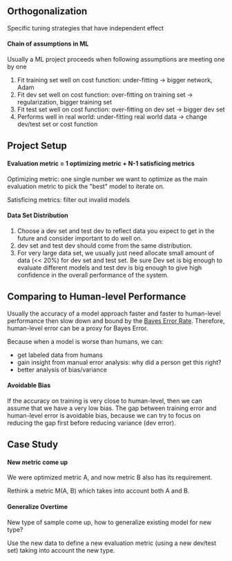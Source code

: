 ## Orthogonalization

Specific tuning strategies that have independent effect

#### Chain of assumptions in ML

Usually a ML project proceeds when following assumptions are meeting one by one

1. Fit training set well on cost function: under-fitting -&gt; bigger network, Adam
2. Fit dev set well on cost function: over-fitting on training set -&gt; regularization, bigger training set
3. Fit test set well on cost function: over-fitting on dev set -&gt; bigger dev set
4. Performs well in real world: under-fitting real world data -&gt; change dev/test set or cost function

## Project Setup

#### Evaluation metric = 1 optimizing metric + N-1 satisficing metrics

Optimizing metric: one single number we want to optimize as the main evaluation metric to pick the "best" model to iterate on.

Satisficing metrics: filter out invalid models

#### Data Set Distribution

1. Choose a dev set and test dev to reflect data you expect to get in the future and consider important to do well on.
2. dev set and test dev should come from the same distribution.
3. For very large data set, we usually just need allocate small amount of data \(&lt;&lt; 20%\) for dev set and test set. Be sure Dev set is big enough to evaluate different models and test dev is big enough to give high confidence in the overall performance of the system.

## Comparing to Human-level Performance

Usually the accuracy of a model approach faster and faster to human-level performance then slow down and bound by the [Bayes Error Rate](https://en.wikipedia.org/wiki/Bayes_error_rate). Therefore, human-level error can be a proxy for Bayes Error.

Because when a model is worse than humans, we can:

* get labeled data from humans
* gain insight from manual error analysis: why did a person get this right?
* better analysis of bias/variance

#### Avoidable Bias

If the accuracy on training is very close to human-level, then we can assume that we have a very low bias. The gap between training error and human-level error is avoidable bias, because we can try to focus on reducing the gap first before reducing variance \(dev error\). 

## Case Study

#### New metric come up

We were optimized metric A, and now metric B also has its requirement.

Rethink a metric M\(A, B\) which takes into account both A and B.

#### Generalize Overtime

New type of sample come up, how to generalize existing model for new type?

Use the new data to define a new evaluation metric \(using a new dev/test set\) taking into account the new type.



